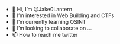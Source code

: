 - 👋 Hi, I’m @Jake0Lantern
- 👀 I’m interested in Web Building and CTFs
- 🌱 I’m currently learning OSINT
- 💞️ I’m looking to collaborate on ...
- 📫 How to reach me twitter

<!---
Jake0Lantern/Jake0Lantern is a ✨ special ✨ repository because its `README.md` (this file) appears on your GitHub profile.
You can click the Preview link to take a look at your changes.
--->
